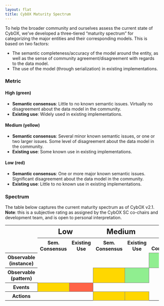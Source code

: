 ```yaml
---
layout: flat
title: CybOX Maturity Spectrum
---
```


To help the broader community and ourselves assess the current state of CybOX, we've developed a three-tiered “maturity spectrum” for categorizing the major entities and their corresponding models. This is based on two factors:

* The semantic completeness/accuracy of the model around the entity, as well as the sense of community agreement/disagreement with regards to the data model.
* The use of the model (through serialization) in existing implementations.

### Metric

#### High (green)
* **Semantic consensus**: Little to no known semantic issues. Virtually no disagreement about the data model in the community.
* **Existing use**: Widely used in existing implementations.

#### Medium (yellow)
* **Semantic consensus**: Several minor known semantic issues, or one or two larger issues. Some level of disagreement about the data model in the community.
* **Existing use**: Some known use in existing implementations.

#### Low (red)
* **Semantic consensus**: One or more major known semantic issues. Significant disagreement about the data model in the community.
* **Existing use**: Little to no known use in existing implementations.

### Spectrum

The table below captures the current maturity spectrum as of CybOX v2.1. **Note**: this is a subjective rating as assigned by the CybOX SC co-chairs and development team, and is open to personal interpretation.

<table>
<col>
<colgroup span="2"></colgroup>
<colgroup span="2"></colgroup>
<colgroup span="2"></colgroup>
<tr>
  <td rowspan="2"></td>
  <th colspan="2" scope="colgroup" style="text-align:center; font-size:24px">Low</th>
  <th colspan="2" scope="colgroup" style="text-align:center; font-size:24px">Medium</th>
  <th colspan="2" scope="colgroup" style="text-align:center; font-size:24px">High</th>
</tr>
<tr>
  <th scope="col">Sem. Consensus</th>
  <th scope="col">Existing Use</th>
  <th scope="col">Sem. Consensus</th>
  <th scope="col">Existing Use</th>
  <th scope="col">Sem. Consensus</th>
  <th scope="col">Existing Use</th>
</tr>
<tr>
  <th scope="row"><b>Observable (instance)</b></th>
  <td colspan="2"></td>
  <td colspan="2"></td>
  <td style="border: 1px solid grey; background-color: lightgreen;"></td>
  <td style="border: 1px solid grey; background-color: lightgreen;"></td>
</tr>
<tr>
  <th scope="row"><b>Observable (pattern)</b></th>
  <td colspan="2"></td>
  <td style="border: 1px solid grey; background-color: gold;"></td>
  <td style="border: 1px solid grey; background-color: lightgreen;"></td>
  <td colspan="2"></td>
</tr>
<tr>
  <th scope="row"><b>Events</b></th>
  <td style="border: 1px solid grey; background-color: gold;"></td>
  <td style="border: 1px solid grey; background-color: tomato;"></td>
  <td colspan="2"></td>
  <td colspan="2"></td>
</tr>
<tr>
  <th scope="row"><b>Actions</b></th>
  <td colspan="2"></td>
  <td style="border: 1px solid grey; background-color: gold;"></td>
  <td style="border: 1px solid grey; background-color: gold;"></td>
  <td colspan="2"></td>
</tr>
</table>
